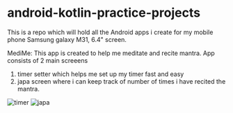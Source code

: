 # android-kotlin-practice-projects
This is a repo which will hold all the Android apps i create for my mobile phone Samsung galaxy M31, 6.4" screen.


MediMe: This app is created to help me meditate and recite mantra. App consists of 2 main screeens 
1. timer setter which helps me set up my timer fast and easy
2. japa screen where i can keep track of number of times i have recited the mantra.

![timer](https://github.com/user-attachments/assets/7a33d7a4-56b7-40c0-a8ad-2366b5752b30)
![japa](https://github.com/user-attachments/assets/b9efde6b-0d7e-4780-8470-986c6addc8c8)

